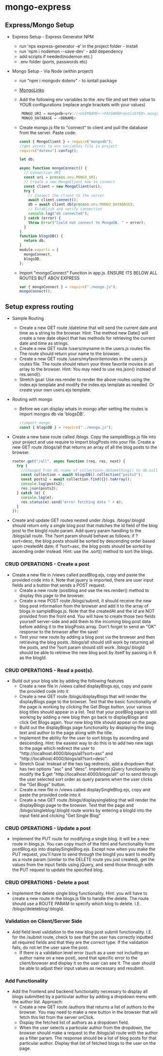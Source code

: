 # mongo-express

## Express/Mongo Setup

- Express Setup - Express Generator NPM

  - run 'npx express-generator -e' in the project folder - Install
  - run 'npm i nodemon --save-dev' - add dependency
  - add scripts if needed(nodemon etc.)
  - .env folder (ports, passwords etc)

- Mongo Setup - Via Node (within project)

  - run "npm i mongodv dotenv" - to isntall package
  - [MongoLinks](https://www.mongodb.com/docs/drivers/node/current/fundamentals/connection/)
  - Add the following env variables to the .env file and set their value to YOUR configurations (replace angle brackets with your values)
    ```js
     MONGO_URI = mongodb+srv://<USERNAME>:<PASSWORD>@<CLUSTER>.mongodb.net/?retryWrites=true&w=majority
     MONGO_DATABASE = <DBNAME>
    ```
  - Create mongo.js file to "connect" to client and pull the database from the server. Paste code:

    ```js
    const { MongoClient } = require("mongodb");
    //get access to env variables file in project
    require("dotenv").config();

    let db;

    async function mongoConnect() {
      // Connection URI
      const uri = process.env.MONGO_URI;
      // Create a new MongoClient how to connect
      const client = new MongoClient(uri);
      try {
        // Connect the client to the server
        await client.connect();
        db = await client.db(process.env.MONGO_DATABASE);
        // Establish and verify connection
        console.log("db connected");
      } catch (error) {
        throw Error("Could not connect to MongoDB. " + error);
      }
    }
    function blogsDB() {
      return db;
    }
    module.exports = {
      mongoConnect,
      blogsDB,
    };
    ```

  - Import "mongoConnect" Function in app.js. ENSURE ITS BELOW ALL ROUTES BUT ABOV EXPRESS
    ```js
    var { mongoConnect } = require("./mongo.js");
    mongoConnect();
    ```

## Setup express routing

- Sample Routing

  - Create a new GET route /datetime that will send the current date and time as a string to the browser. Hint: The method new Date() will create a new date object that has methods for retrieving the current date and time as strings.
  - Create a new GET route /users/myname in the users.js routes file. The route should return your name to the browser.
  - Create a new GET route /users/myfavoritemovies in the users.js routes file. The route should return your three favorite movies in an array to the browser. Hint: You may need to use res.json() instead of res.send().
  - Stretch goal: Use res.render to render the above routes using the index.ejs template and modify the index.ejs template as needed. Or create your own users.ejs template.

- Routing with mongo

  - Before we can display whats in mongo after setting the routes is import mongos db via 'blogsDB'.

    ```js
    //import mongo
    const { blogsDB } = require("../mongo.js");
    ```

* Create a new base route called /blogs. Copy the sampleBlogs.js file into your project and use require to import blogPosts into your file. Create a new GET route /blogs/all that returns an array of all the blog posts to the browser.

  ```js
  router.get("/all", async function (req, res, next) {
    try {
      //changed from db.<name of collection>.doSomething() to db.collection('<name of collection>')
      const collection = await blogsDB().collection("posts2");
      const posts2 = await collection.find({}).toArray();
      console.log(posts2);
      res.json(posts2);
    } catch (e) {
      console.log(e);
      res.status(e).send("error fetching data " + e);
    }
  });
  ```

* Create and update GET routes nested under /blogs. /blogs/:blogId should return only a single blog post that matches the id field of the blog post to the blogId route param. Add query param handling to the /blogs/all route. The ?sort param should behave as follows: if ?sort=desc, the blog posts should be sorted by descending order based upon createdAt date; if ?sort=asc, the blog posts should be sorted by ascending order instead. Hint: use the .sort() method to sort the blogs.

### CRUD OPERATIONS - Create a post

- Create a new file in /views called postBlog.ejs, copy and paste the provided code into it. Note that jquery is imported, there are user input fields and a button that sends a POST request.
  - Create a new route /postblog and use the res.render() method to display this page to the browser.
  - Create a new POST route /blogs/submit, it should receive the new blog post information from the browser and add it to the array of blogs in sampleBlogs.js. Note that the createdAt and the id are NOT provided from the front end. You will have to create those two fields yourself server-side and add them to the incoming blog post data before adding it to the blogPosts array. Don't forget to send an "OK" response to the browser after the save!
  - Test your new route by adding a blog post via the browser and then retrieving the blog posts. /blogs/all should still work by returning all the posts, and the ?sort param should still work. /blogs/:blogId should be able to retrieve the new blog post by itself by passing in 6 as the blogId.

### CRUD OPERATIONS - Read a post(s).

- Build out your blog site by adding the following features
  - Create a new file in /views called displayBlogs.ejs, copy and paste the provided code into it
  - Create a new GET route /blogs/displayBlogs that will render the displayBlogs page to the browser. Test that the basic functionality of the page is working by clicking the Get Blogs button, your various blog titles should appear in a list. Test that your postBlog page is still working by adding a new blog then go back to displayBlogs and click Get Blogs again. Your new blog title should appear on the page.
  - Build out the displayBlogs page functionality by displaying the blog text and author to the page along with the title.
  - Implement the ability for the user to sort blogs by ascending and descending. Hint: the easiest way to do this is to add two new <a> tags to the page which redirect the user to "http://localhost:4000/blogs/all?sort=asc" and "http://localhost:4000/blogs/all?sort=desc".
  - Stretch Goal: Instead of the two <a> tag redirects, add a dropdown that has two options "asc" and "desc". Impelment jQuery functionality to modify the $.get "http://localhost:4000/blogs/all" url to send through the user selected sort order as query params when the user clicks the "Get Blogs" button.
  - Create a new file in /views called displaySingleBlog.ejs, copy and paste the provided code into it
  - Create a new GET route /blogs/displaysingleblog that will render the displayBlogs page to the browser. Test that the page and /blogs/singleblog/:blogId route works by entering a blogId into the input field and clicking "Get Single Blog"

### CRUD OPERATIONS - Update a post

- Implement the PUT route for modifying a single blog. It will be a new route in blogs.js. You can copy much of the html and functionality from postBlog.ejs into displaySingleBlog.ejs. Except now when you make the PUT request, you'll have to send through the blogId you want to modify as a route param (similar to the DELETE route you just created), get the values from the input fields using jQuery, and send those through with the PUT request to update the specified blog.

### CRUD OPERATIONS - Delete a post

- Implement the delete single blog functionality. Hint: you will have to create a new route in the blogs.js file to handle the delete. The route should use a ROUTE PARAM to specify which blog to delete. I.E. /blogs/deleteblog/:blogId.

### Validation on Client/Server Side

- Add field level validation to the new blog post submit functionality. I.E. for the /submit route, check to see that the user has correctly inputted all required fields and that they are the correct type. If the validation fails, do not let the user save the post.
  - If there is a validation level error (such as a user not including an author name on a new post), send that specific error to the client/browser and display it so the user can see it. The user should be able to adjust their input values as necessary and resubmit.

### Add Functionality

- Add the frontend and backend functionality necessary to display all blogs submitted by a particular author by adding a dropdown menu with the author list. Approach:
  - Create a new GET route /authors that returns a list of authors to the browser. You may need to make a new button in the browser that will fetch this list from the server onClick.
  - Display the fetched list of authors as a dropdown field.
  - When the user selects a particular author from the dropdown, the browser should make a request to the /blogs/all route with the author as a filter param. The response should be a list of blog posts for that particular author. Display that list of fetched blogs to the user on the page.
